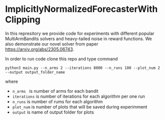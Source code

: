 # ImplicitlyNormalizedForecasterWithClipping

In this represitory we provide code for experiments with different popular MultiArmBandits solvers and heavy-tailed noise in reward functions. We also demonstrate our novel solver from paper  
https://arxiv.org/abs/2305.06743.

In order to run code clone this repo and type command

`python3 main.py --n_arms 2 --iterations 8000 --n_runs 100 --plot_num 2 --output output_folder_name `

where

- `n_arms ` is number of arms for each bandit
- `iterations` is number of iterations for each algorithm per one run
- `n_runs` is number of rums for each algorithm
- `plot_num` is number of plots that will be saved during experimment
- `output` is name of output folder for plots
